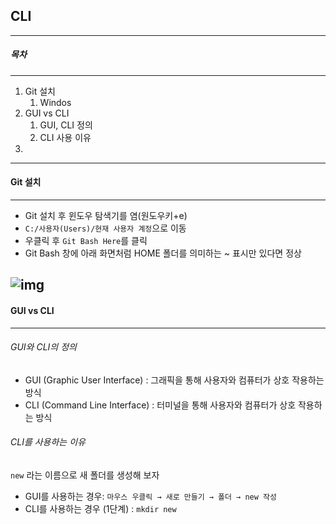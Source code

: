 ## CLI
---
##### 목차
----
1. Git 설치
   1. Windos
2. GUI vs CLI
   1. GUI, CLI  정의
   2. CLI 사용 이유
3. 
---
#### Git 설치
----
- Git 설치 후 윈도우  탐색기를 염(원도우키+e)
- `C:/사용자(Users)/현재 사용자 계정`으로 이동
- 우클릭 후 `Git Bash Here`를 클릭
- Git Bash 창에 아래 화면처럼 HOME 폴더를 의미하는 ~ 표시만 있다면 정상

![img](https://hphk.notion.site/image/https%3A%2F%2Fs3-us-west-2.amazonaws.com%2Fsecure.notion-static.com%2Ff82a2abe-5bc9-47bf-85cd-c2abe1a53610%2FUntitled.png?table=block&id=56b3fb07-52b3-4d3a-ab8f-681bc634a88f&spaceId=daa2d103-3ecd-4519-8c30-4f55e74c7ef4&width=1230&userId=&cache=v2)
---
#### GUI vs CLI
----
###### GUI와 CLI의 정의

- GUI (Graphic User Interface) : 그래픽을 통해 사용자와 컴퓨터가 상호 작용하는 방식
- CLI (Command Line Interface) : 터미널을 통해 사용자와 컴퓨터가 상호 작용하는 방식

###### CLI를 사용하는 이유

`new` 라는 이름으로 새 폴더를 생성해 보자

- GUI를 사용하는 경우: `마우스 우클릭 → 새로 만들기 → 폴더 → new 작성`
- CLI를 사용하는 경우 (1단계) : `mkdir new`